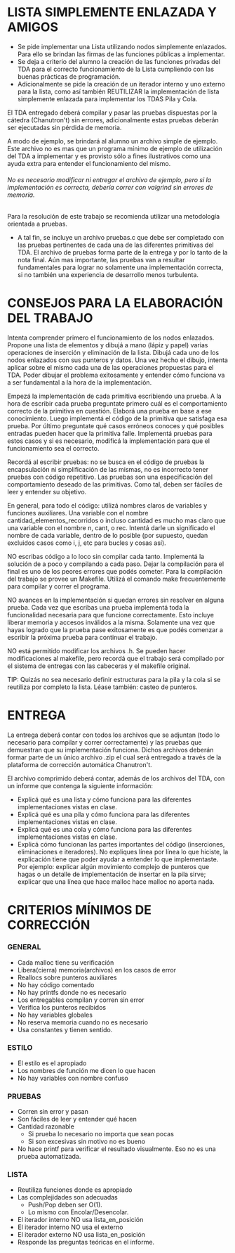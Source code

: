 # LISTA SIMPLEMENTE ENLAZADA Y AMIGOS

* Se pide implementar una Lista utilizando nodos simplemente enlazados. Para ello se brindan las firmas de las funciones públicas a implementar.
* Se deja a criterio del alumno la creación de las funciones privadas del TDA para el correcto funcionamiento de la Lista cumpliendo con las buenas prácticas de programación. 
* Adicionalmente se pide la creación de un iterador interno y uno externo para la lista, como así también REUTILIZAR la implementación de lista simplemente enlazada para implementar los TDAS Pila y Cola.

El TDA entregado deberá compilar y pasar las pruebas dispuestas por la cátedra (Chanutron't) sin errores, adicionalmente estas pruebas deberán ser ejecutadas sin pérdida de memoria.

A modo de ejemplo, se brindará al alumno un archivo simple de ejemplo. Este archivo no es mas que un programa mínimo de ejemplo de utilización del TDA a implementar y es provisto sólo a fines ilustrativos como una ayuda extra para entender el funcionamiento del mismo. 
###### No es necesario modificar ni entregar el archivo de ejemplo, pero si la implementación es correcta, debería correr con valgrind sin errores de memoria.

Para la resolución de este trabajo se recomienda utilizar una metodología orientada a pruebas. 
* A tal fin, se incluye un archivo pruebas.c que debe ser completado con las pruebas pertinentes de cada una de las diferentes primitivas del TDA. El archivo de pruebas forma parte de la entrega y por lo tanto de la nota final. Aún mas importante, las pruebas van a resultar fundamentales para lograr no solamente una implementación correcta, si no también una experiencia de desarrollo menos turbulenta.

# CONSEJOS PARA LA ELABORACIÓN DEL TRABAJO
Intenta comprender primero el funcionamiento de los nodos enlazados. Propone una lista de elementos y dibujá a mano (lápiz y papel) varias operaciones de inserción y eliminación de la lista. Dibujá cada uno de los nodos enlazados con sus punteros y datos. Una vez hecho el dibujo, intenta aplicar sobre el mismo cada una de las operaciones propuestas para el TDA. Poder dibujar el problema exitosamente y entender cómo funciona va a ser fundamental a la hora de la implementación.

Empezá la implementación de cada primitiva escribiendo una prueba. A la hora de escribir cada prueba preguntate primero cuál es el comportamiento correcto de la primitiva en cuestión. Elaborá una prueba en base a ese conocimiento. Luego implementá el código de la primitiva que satisfaga esa prueba. Por último preguntate qué casos erróneos conoces y qué posibles entradas pueden hacer que la primitiva falle. Implementá pruebas para estos casos y si es necesario, modificá la implementación para que el funcionamiento sea el correcto.

Recordá al escribir pruebas: no se busca en el código de pruebas la encapsulación ni simplificación de las mismas, no es incorrecto tener pruebas con código repetitivo. Las pruebas son una especificación del comportamiento deseado de las primitivas. Como tal, deben ser fáciles de leer y entender su objetivo.

En general, para todo el código: utilizá nombres claros de variables y funciones auxiliares. Una variable con el nombre cantidad_elementos_recorridos o incluso cantidad es mucho mas claro que una variable con el nombre n, cant, o rec. Intentá darle un significado el nombre de cada variable, dentro de lo posible (por supuesto, quedan excluidos casos como i, j, etc para bucles y cosas así).

NO escribas código a lo loco sin compilar cada tanto. Implementá la solución de a poco y compilando a cada paso. Dejar la compilación para el final es uno de los peores errores que podés cometer. Para la compilación del trabajo se provee un Makefile. Utilizá el comando make frecuentemente para compilar y correr el programa.

NO avances en la implementación si quedan errores sin resolver en alguna prueba. Cada vez que escribas una prueba implementá toda la funcionalidad necesaria para que funcione correctamente. Esto incluye liberar memoria y accesos inválidos a la misma. Solamente una vez que hayas logrado que la prueba pase exitosamente es que podés comenzar a escribir la próxima prueba para continuar el trabajo.

NO está permitido modificar los archivos .h. Se pueden hacer modificaciones al makefile, pero recordá que el trabajo será compilado por el sistema de entregas con las cabeceras y el makefile original.

TIP: Quizás no sea necesario definir estructuras para la pila y la cola si se reutiliza por completo la lista. Léase también: casteo de punteros.

# ENTREGA
La entrega deberá contar con todos los archivos que se adjuntan (todo lo necesario para compilar y correr correctamente) y las pruebas que demuestran que su implementación funciona. Dichos archivos deberán formar parte de un único archivo .zip el cual será entregado a través de la plataforma de corrección automática Chanutron't.

El archivo comprimido deberá contar, además de los archivos del TDA, con un informe que contenga la siguiente información:

* Explicá qué es una lista y cómo funciona para las diferentes implementaciones vistas en clase.
* Explicá qué es una pila y cómo funciona para las diferentes implementaciones vistas en clase.
* Explicá qué es una cola y cómo funciona para las diferentes implementaciones vistas en clase.
* Explicá cómo funcionan las partes importantes del código (inserciones, eliminaciones e iteradores). No expliques línea por línea lo que hiciste, la explicación tiene que poder ayudar a entender lo que implementaste. Por ejemplo: explicar algún movimiento complejo de punteros que hagas o un detalle de implementación de insertar en la pila sirve; explicar que una línea que hace malloc hace malloc no aporta nada.
# CRITERIOS MÍNIMOS DE CORRECCIÓN
### GENERAL
* Cada malloc tiene su verificación
*  Libera(cierra) memoria(archivos) en los casos de error
*  Reallocs sobre punteros auxiliares
*  No hay código comentado
*  No hay printfs donde no es necesario
*  Los entregables compilan y corren sin error
*  Verifica los punteros recibidos
*  No hay variables globales
*  No reserva memoria cuando no es necesario
* Usa constantes y tienen sentido.
### ESTILO
 * El estilo es el apropiado
 * Los nombres de función me dicen lo que hacen
 * No hay variables con nombre confuso
### PRUEBAS
* Corren sin error y pasan
* Son fáciles de leer y entender qué hacen
* Cantidad razonable
    - Si prueba lo necesario no importa que sean pocas
    - Si son excesivas sin motivo no es bueno
* No hace printf para verificar el resultado visualmente. Eso no es una prueba automatizada.
### LISTA
* Reutiliza funciones donde es apropiado
* Las complejidades son adecuadas
    - Push/Pop deben ser O(1).
    - Lo mismo con Encolar/Desencolar.
* El iterador interno NO usa lista_en_posición
* El iterador interno NO usa el externo
* El iterador externo NO usa lista_en_posición
* Responde las preguntas teóricas en el informe.
